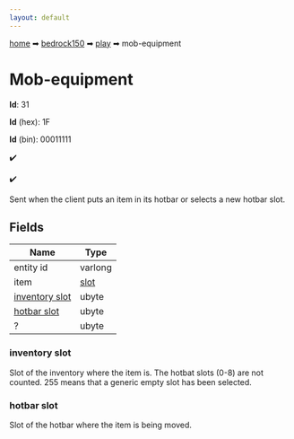 ```yaml
---
layout: default
---
```


[home](/) ➡ [bedrock150](/protocol/bedrock150) ➡ [play](/protocol/bedrock150/play) ➡ mob-equipment

# Mob-equipment

**Id**: 31

**Id** (hex): 1F

**Id** (bin): 00011111

✔️

✔️

Sent when the client puts an item in its hotbar or selects a new hotbar slot.

## Fields

Name | Type
---|---
entity id | varlong
item | [slot](/protocol/bedrock150/types/slot)
[inventory slot](#inventory-slot) | ubyte
[hotbar slot](#hotbar-slot) | ubyte
? | ubyte

### inventory slot

Slot of the inventory where the item is. The hotbat slots (0-8) are not counted. 255 means that a generic empty slot has been selected.

### hotbar slot

Slot of the hotbar where the item is being moved.

